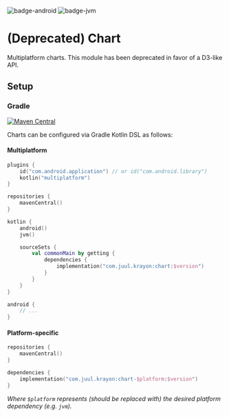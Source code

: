 ![badge-android]
![badge-jvm]


# (Deprecated) Chart

Multiplatform charts. This module has been deprecated in favor of a D3-like API.

## Setup

### Gradle

[![Maven Central](https://maven-badges.herokuapp.com/maven-central/com.juul.krayon/chart/badge.svg)](https://maven-badges.herokuapp.com/maven-central/com.juul.krayon/chart)

Charts can be configured via Gradle Kotlin DSL as follows:

#### Multiplatform

```kotlin
plugins {
    id("com.android.application") // or id("com.android.library")
    kotlin("multiplatform")
}

repositories {
    mavenCentral()
}

kotlin {
    android()
    jvm()

    sourceSets {
        val commonMain by getting {
            dependencies {
                implementation("com.juul.krayon:chart:$version")
            }
        }
    }
}

android {
    // ...
}
```

#### Platform-specific

```kotlin
repositories {
    mavenCentral()
}

dependencies {
    implementation("com.juul.krayon:chart-$platform:$version")
}
```

_Where `$platform` represents (should be replaced with) the desired platform dependency (e.g. `jvm`)._

[badge-android]: http://img.shields.io/badge/platform-android-6EDB8D.svg?style=flat
[badge-ios]: http://img.shields.io/badge/platform-ios-CDCDCD.svg?style=flat
[badge-js]: http://img.shields.io/badge/platform-js-F8DB5D.svg?style=flat
[badge-jvm]: http://img.shields.io/badge/platform-jvm-DB413D.svg?style=flat
[badge-linux]: http://img.shields.io/badge/platform-linux-2D3F6C.svg?style=flat
[badge-windows]: http://img.shields.io/badge/platform-windows-4D76CD.svg?style=flat
[badge-mac]: http://img.shields.io/badge/platform-macos-111111.svg?style=flat
[badge-watchos]: http://img.shields.io/badge/platform-watchos-C0C0C0.svg?style=flat
[badge-tvos]: http://img.shields.io/badge/platform-tvos-808080.svg?style=flat
[badge-wasm]: https://img.shields.io/badge/platform-wasm-624FE8.svg?style=flat
